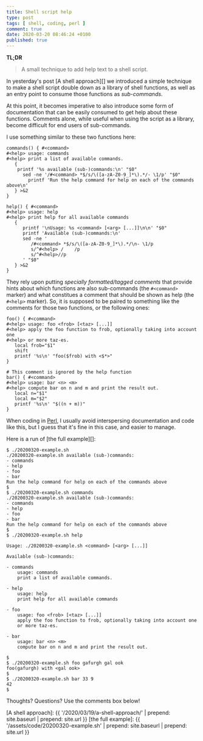```yaml
---
title: Shell script help
type: post
tags: [ shell, coding, perl ]
comment: true
date: 2020-03-20 08:46:24 +0100
published: true
---
```


**TL;DR**

> A small technique to add help text to a shell script.

In yesterday's post [A shell approach][] we introduced a simple technique to
make a shell script double down as a library of shell functions, as well as
an entry point to consume those functions as *sub-commands*.

At this point, it becomes imperative to also introduce some form of
documentation that can be easily consumed to get help about these functions.
Comments alone, while useful when using the script as a library, become
difficult for end users of sub-commands.

I use something similar to these two functions here:

```shell
commands() { #<command>
#<help> usage: commands
#<help> print a list of available commands.
   {
   	printf '%s available (sub-)commands:\n' "$0"
      sed -ne '/#<command> *$/s/\([a-zA-Z0-9_]*\).*/- \1/p' "$0"
		printf 'Run the help command for help on each of the commands above\n'
   } >&2
}

help() { #<command>
#<help> usage: help
#<help> print help for all available commands
   {
      printf '\nUsage: %s <command> [<arg> [...]]\n\n' "$0"
      printf 'Available (sub-)commands:\n'
      sed -ne '
         /#<command> *$/s/\([a-zA-Z0-9_]*\).*/\n- \1/p
         s/^#<help> /    /p
         s/^#<help>//p
      ' "$0"
   } >&2
}
```

They rely upon putting *specially formatted/tagged comments* that provide
hints about which functions are also sub-commands (the `#<command>` marker)
and what constitues a comment that should be shown as help (the `#<help>`
marker). So, it is supposed to be paired to something like the comments for
those two functions, or the following ones:

```shell
foo() { #<command>
#<help> usage: foo <frob> [<taz> [...]]
#<help> apply the foo function to frob, optionally taking into account one
#<help> or more taz-es.
   local frob="$1"
   shift
   printf '%s\n' "foo($frob) with <$*>"
}

# This comment is ignored by the help function
bar() { #<command>
#<help> usage: bar <n> <m>
#<help> compute bar on n and m and print the result out.
   local n="$1"
   local m="$2"
   printf '%s\n' "$((n + m))"
}
```

When coding in [Perl][], I usually avoid interspersing documentation and
code like this, but I guess that it's fine in this case, and easier to
manage.

Here is a run of [the full example][]:

```shell
$ ./20200320-example.sh 
./20200320-example.sh available (sub-)commands:
- commands
- help
- foo
- bar
Run the help command for help on each of the commands above
$ 
$ ./20200320-example.sh commands
./20200320-example.sh available (sub-)commands:
- commands
- help
- foo
- bar
Run the help command for help on each of the commands above
$ 
$ ./20200320-example.sh help

Usage: ./20200320-example.sh <command> [<arg> [...]]

Available (sub-)commands:

- commands
    usage: commands
    print a list of available commands.

- help
    usage: help
    print help for all available commands

- foo
    usage: foo <frob> [<taz> [...]]
    apply the foo function to frob, optionally taking into account one
    or more taz-es.

- bar
    usage: bar <n> <m>
    compute bar on n and m and print the result out.

$ 
$ ./20200320-example.sh foo gafurgh gal ook
foo(gafurgh) with <gal ook>
$ 
$ ./20200320-example.sh bar 33 9
42
$ 
```

Thoughts? Questions? Use the comments box below!

[Perl]: https://www.perl.org/
[A shell approach]: {{ '/2020/03/19/a-shell-approach/' | prepend: site.baseurl | prepend: site.url }}
[the full example]: {{ '/assets/code/20200320-example.sh' | prepend: site.baseurl | prepend: site.url }}
